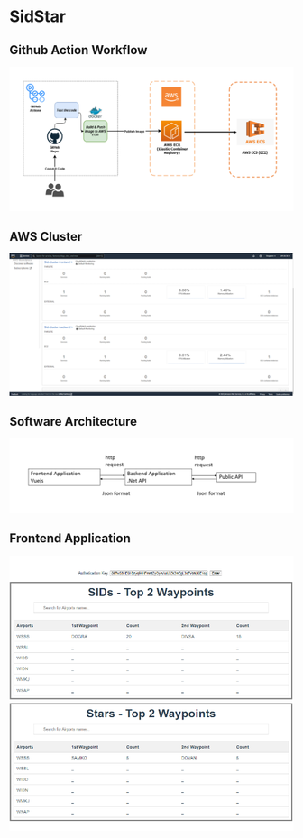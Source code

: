 # SidStar

## Github Action Workflow

![github-small](/Images/github_flow.png)

## AWS Cluster

![github-small](/Images/AWS_Cluster_1.png)

## Software Architecture

![github-small](/Images/application_architecture.png)

## Frontend Application

![github-small](/Images/frontend_images_1.png)
